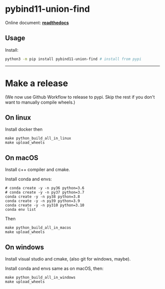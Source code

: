 # pybind11-union-find

Online document: **[readthedocs](http://pybind11-union-find.readthedocs.io/)**

<!--intro-start-->

## Usage

Install:

```bash
python3 -m pip install pybind11-union-find # install from pypi
```

<!--intro-end-->

---

# Make a release

(We now use Github Workflow to release to pypi. Skip the rest if you don't want to manually compile wheels.)

## On linux

Install docker then

```
make python_build_all_in_linux
make upload_wheels
```

## On macOS

Install c++ compiler and cmake.

Install conda and envs:

```
# conda create -y -n py36 python=3.6
# conda create -y -n py37 python=3.7
conda create -y -n py38 python=3.8
conda create -y -n py39 python=3.9
conda create -y -n py310 python=3.10
conda env list
```

Then

```
make python_build_all_in_macos
make upload_wheels
```

## On windows

Install visual studio and cmake, (also git for windows, maybe).

Install conda and envs same as on macOS, then:

```
make python_build_all_in_windows
make upload_wheels
```